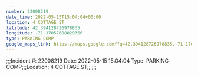 ```yaml
---
number: 22008219
date_time: 2022-05-15T15:04:04+00:00
location: 4 COTTAGE ST
latitude: 42.394128726978835
longitude: -71.17057608029366
type: PARKING COMP
google_maps_link: https://maps.google.com/?q=42.394128726978835,-71.17057608029366
---
```


;;;Incident #: 22008219   Date: 2022-05-15 15:04:04   Type: PARKING COMP;;;Location: 4 COTTAGE ST;;;;;;
